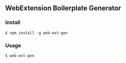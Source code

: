 ## WebExtension Boilerplate Generator

### Install
`$ npm install -g web-ext-gen`

### Usage

`$ web-ext-gen`
